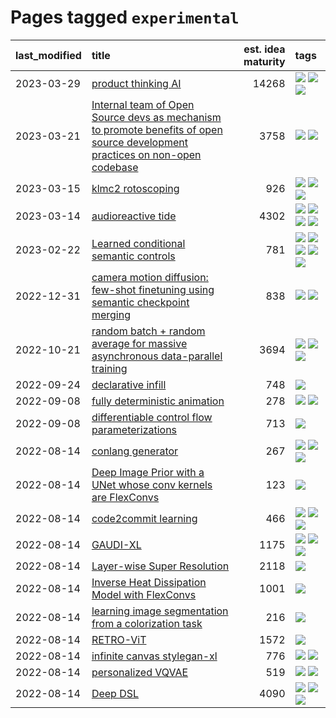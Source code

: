 # Pages tagged `experimental`

|last_modified|title|est. idea maturity|tags
|:---|:---|---:|:---|
|2023-03-29|[product thinking AI](../product_thinking_ai.md)|14268|[![](https://img.shields.io/badge/tag-experimental-379a95)](../tags/experimental.md) [![](https://img.shields.io/badge/tag-foundation-f3232d)](../tags/foundation.md) [![](https://img.shields.io/badge/tag-tooling-3faa68)](../tags/tooling.md)|
|2023-03-21|[Internal team of Open Source devs as mechanism to promote benefits of open source development practices on non-open codebase](../store_walker.md)|3758|[![](https://img.shields.io/badge/tag-experimental-379a95)](../tags/experimental.md) [![](https://img.shields.io/badge/tag-stability-8ce6fc)](../tags/stability.md)|
|2023-03-15|[klmc2 rotoscoping](../klmc2_rotoscoping.md)|926|[![](https://img.shields.io/badge/tag-animation-93e32e)](../tags/animation.md) [![](https://img.shields.io/badge/tag-experimental-379a95)](../tags/experimental.md) [![](https://img.shields.io/badge/tag-tooling-3faa68)](../tags/tooling.md)|
|2023-03-14|[audioreactive tide](../audioreactive_tide.md)|4302|[![](https://img.shields.io/badge/tag-animation-93e32e)](../tags/animation.md) [![](https://img.shields.io/badge/tag-completed-b62aa6)](../tags/completed.md) [![](https://img.shields.io/badge/tag-experimental-379a95)](../tags/experimental.md) [![](https://img.shields.io/badge/tag-publication-3bf9ab)](../tags/publication.md)|
|2023-02-22|[Learned conditional semantic controls](../learned-conditional-semantic-controls.md)|781|[![](https://img.shields.io/badge/tag-animation-93e32e)](../tags/animation.md) [![](https://img.shields.io/badge/tag-colab-29c88d)](../tags/colab.md) [![](https://img.shields.io/badge/tag-experimental-379a95)](../tags/experimental.md) [![](https://img.shields.io/badge/tag-prompting-786ed6)](../tags/prompting.md) [![](https://img.shields.io/badge/tag-tooling-3faa68)](../tags/tooling.md)|
|2022-12-31|[camera motion diffusion: few-shot finetuning using semantic checkpoint merging](../residual_checkpoint_finetune_for_motion_transfer.md)|838|[![](https://img.shields.io/badge/tag-animation-93e32e)](../tags/animation.md) [![](https://img.shields.io/badge/tag-experimental-379a95)](../tags/experimental.md)|
|2022-10-21|[random batch + random average for massive asynchronous data-parallel training](../async-evolutionary-ddp.md)|3694|[![](https://img.shields.io/badge/tag-experimental-379a95)](../tags/experimental.md) [![](https://img.shields.io/badge/tag-foundation-f3232d)](../tags/foundation.md) [![](https://img.shields.io/badge/tag-tooling-3faa68)](../tags/tooling.md)|
|2022-09-24|[declarative infill](../declarative-infill.md)|748|[![](https://img.shields.io/badge/tag-experimental-379a95)](../tags/experimental.md)|
|2022-09-08|[fully deterministic animation](../fully-deterministic-animation.md)|278|[![](https://img.shields.io/badge/tag-animation-93e32e)](../tags/animation.md) [![](https://img.shields.io/badge/tag-experimental-379a95)](../tags/experimental.md)|
|2022-09-08|[differentiable control flow parameterizations](../differentiable-control-flow-parameterizations.md)|713|[![](https://img.shields.io/badge/tag-experimental-379a95)](../tags/experimental.md)|
|2022-08-14|[conlang generator](../conlang_lm.md)|267|[![](https://img.shields.io/badge/tag-carp-617c8)](../tags/carp.md) [![](https://img.shields.io/badge/tag-dataset-5f1085)](../tags/dataset.md) [![](https://img.shields.io/badge/tag-experimental-379a95)](../tags/experimental.md)|
|2022-08-14|[Deep Image Prior with a UNet whose conv kernels are FlexConvs](../FlexConv_DIP.md)|123|[![](https://img.shields.io/badge/tag-experimental-379a95)](../tags/experimental.md)|
|2022-08-14|[code2commit learning](../code2commit-learning.md)|466|[![](https://img.shields.io/badge/tag-carp-617c8)](../tags/carp.md) [![](https://img.shields.io/badge/tag-experimental-379a95)](../tags/experimental.md) [![](https://img.shields.io/badge/tag-foundation-f3232d)](../tags/foundation.md)|
|2022-08-14|[GAUDI-XL](../gaudi-xl.md)|1175|[![](https://img.shields.io/badge/tag-animation-93e32e)](../tags/animation.md) [![](https://img.shields.io/badge/tag-experimental-379a95)](../tags/experimental.md) [![](https://img.shields.io/badge/tag-foundation-f3232d)](../tags/foundation.md)|
|2022-08-14|[Layer-wise Super Resolution](../layerwise-and-objectwise-inpainting-and-super-resolution.md)|2118|[![](https://img.shields.io/badge/tag-experimental-379a95)](../tags/experimental.md)|
|2022-08-14|[Inverse Heat Dissipation Model with FlexConvs](../IHDM_with_FlexConvs.md)|1001|[![](https://img.shields.io/badge/tag-experimental-379a95)](../tags/experimental.md)|
|2022-08-14|[learning image segmentation from a colorization task](../learning_image_segmentation_from_a_colorization_task.md)|216|[![](https://img.shields.io/badge/tag-experimental-379a95)](../tags/experimental.md)|
|2022-08-14|[RETRO-ViT](../RETRO-ViT.md)|1572|[![](https://img.shields.io/badge/tag-experimental-379a95)](../tags/experimental.md)|
|2022-08-14|[infinite canvas stylegan-xl](../infinite-canvas-stylegan-xl.md)|776|[![](https://img.shields.io/badge/tag-animation-93e32e)](../tags/animation.md) [![](https://img.shields.io/badge/tag-experimental-379a95)](../tags/experimental.md)|
|2022-08-14|[personalized VQVAE](../personalized-vqvae.md)|519|[![](https://img.shields.io/badge/tag-experimental-379a95)](../tags/experimental.md) [![](https://img.shields.io/badge/tag-tooling-3faa68)](../tags/tooling.md)|
|2022-08-14|[Deep DSL](../multistage-unsupervised-deep-DSL-learning-from-prompts-data.md)|4090|[![](https://img.shields.io/badge/tag-experimental-379a95)](../tags/experimental.md) [![](https://img.shields.io/badge/tag-prompting-786ed6)](../tags/prompting.md) [![](https://img.shields.io/badge/tag-tooling-3faa68)](../tags/tooling.md)|